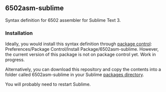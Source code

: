 ## 6502asm-sublime ##

Syntax definition for 6502 assembler for Sublime Text 3.

### Installation ###

Ideally, you would install this syntax definition through [package control](https://packagecontrol.io/): Preferences/Package Control/Install Package/6502asm-sublime. However, the current version of this package is not on package control yet. Work in progress.

Alternatively, you can download this repository and copy the contents into a folder called 6502asm-sublime in your Sublime [packages directory](http://sublimetext.info/docs/en/basic_concepts.html#the-packages-directory).

You will probably need to restart Sublime.

